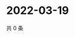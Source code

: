 # 2022-03-19

共 0 条

<!-- BEGIN WEIBO -->
<!-- 最后更新时间 Sat Mar 19 2022 15:01:02 GMT+0800 (China Standard Time) -->

<!-- END WEIBO -->
